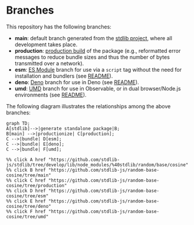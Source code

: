 <!--

@license Apache-2.0

Copyright (c) 2022 The Stdlib Authors.

Licensed under the Apache License, Version 2.0 (the "License");
you may not use this file except in compliance with the License.
You may obtain a copy of the License at

    http://www.apache.org/licenses/LICENSE-2.0

Unless required by applicable law or agreed to in writing, software
distributed under the License is distributed on an "AS IS" BASIS,
WITHOUT WARRANTIES OR CONDITIONS OF ANY KIND, either express or implied.
See the License for the specific language governing permissions and
limitations under the License.

-->

# Branches

This repository has the following branches:

-   **main**: default branch generated from the [stdlib project][stdlib-url], where all development takes place.
-   **production**: [production build][production-url] of the package (e.g., reformatted error messages to reduce bundle sizes and thus the number of bytes transmitted over a network).
-   **esm**: [ES Module][esm-url] branch for use via a `script` tag without the need for installation and bundlers (see [README][esm-readme]).
-   **deno**: [Deno][deno-url] branch for use in Deno (see [README][deno-readme]).
-   **umd**: [UMD][umd-url] branch for use in Observable, or in dual browser/Node.js environments (see [README][umd-readme]).

The following diagram illustrates the relationships among the above branches:

```mermaid
graph TD;
A[stdlib]-->|generate standalone package|B;
B[main] -->|productionize| C[production];
C -->|bundle| D[esm];
C -->|bundle| E[deno];
C -->|bundle| F[umd];

%% click A href "https://github.com/stdlib-js/stdlib/tree/develop/lib/node_modules/%40stdlib/random/base/cosine"
%% click B href "https://github.com/stdlib-js/random-base-cosine/tree/main"
%% click C href "https://github.com/stdlib-js/random-base-cosine/tree/production"
%% click D href "https://github.com/stdlib-js/random-base-cosine/tree/esm"
%% click E href "https://github.com/stdlib-js/random-base-cosine/tree/deno"
%% click F href "https://github.com/stdlib-js/random-base-cosine/tree/umd"
```

[stdlib-url]: https://github.com/stdlib-js/stdlib/tree/develop/lib/node_modules/%40stdlib/random/base/cosine
[production-url]: https://github.com/stdlib-js/random-base-cosine/tree/production
[deno-url]: https://github.com/stdlib-js/random-base-cosine/tree/deno
[deno-readme]: https://github.com/stdlib-js/random-base-cosine/blob/deno/README.md
[umd-url]: https://github.com/stdlib-js/random-base-cosine/tree/umd
[umd-readme]: https://github.com/stdlib-js/random-base-cosine/blob/umd/README.md
[esm-url]: https://github.com/stdlib-js/random-base-cosine/tree/esm
[esm-readme]: https://github.com/stdlib-js/random-base-cosine/blob/esm/README.md